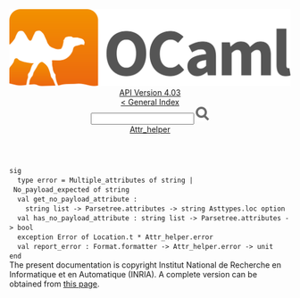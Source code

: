 <!-- ((! set title API !)) ((! set documentation !)) ((! set api !)) ((! set nobreadcrumb !)) -->
<div class="api"><header><nav class="toc brand"><a class="brand" href="https://ocaml.org/"><img src="colour-logo-gray.svg" class="svg" alt="OCaml"></a></nav><nav class="toc"><div class="toc_version"><a href="/docs" id="version-select">API Version 4.03</a></div><a href="index.html">&lt; General Index</a><div class="api_search"><input type="text" name="apisearch" id="api_search" oninput="mySearch(false);" onkeypress="this.oninput();" onclick="this.oninput();" onpaste="this.oninput();">
<img src="search_icon.svg" alt="Search" class="svg" onclick="mySearch(false)"></div>
<div id="search_results"></div><div class="toc_title"><a href="Attr_helper.html">Attr_helper</a></div><ul></ul></nav></header>
<code class="code"><span class="keyword">sig</span>
&nbsp;&nbsp;<span class="keyword">type</span>&nbsp;error&nbsp;=&nbsp;<span class="constructor">Multiple_attributes</span>&nbsp;<span class="keyword">of</span>&nbsp;string&nbsp;<span class="keywordsign">|</span>&nbsp;<span class="constructor">No_payload_expected</span>&nbsp;<span class="keyword">of</span>&nbsp;string
&nbsp;&nbsp;<span class="keyword">val</span>&nbsp;get_no_payload_attribute&nbsp;:
&nbsp;&nbsp;&nbsp;&nbsp;string&nbsp;list&nbsp;<span class="keywordsign">-&gt;</span>&nbsp;<span class="constructor">Parsetree</span>.attributes&nbsp;<span class="keywordsign">-&gt;</span>&nbsp;string&nbsp;<span class="constructor">Asttypes</span>.loc&nbsp;option
&nbsp;&nbsp;<span class="keyword">val</span>&nbsp;has_no_payload_attribute&nbsp;:&nbsp;string&nbsp;list&nbsp;<span class="keywordsign">-&gt;</span>&nbsp;<span class="constructor">Parsetree</span>.attributes&nbsp;<span class="keywordsign">-&gt;</span>&nbsp;bool
&nbsp;&nbsp;<span class="keyword">exception</span>&nbsp;<span class="constructor">Error</span>&nbsp;<span class="keyword">of</span>&nbsp;<span class="constructor">Location</span>.t&nbsp;*&nbsp;<span class="constructor">Attr_helper</span>.error
&nbsp;&nbsp;<span class="keyword">val</span>&nbsp;report_error&nbsp;:&nbsp;<span class="constructor">Format</span>.formatter&nbsp;<span class="keywordsign">-&gt;</span>&nbsp;<span class="constructor">Attr_helper</span>.error&nbsp;<span class="keywordsign">-&gt;</span>&nbsp;unit
<span class="keyword">end</span></code><div class="copyright">The present documentation is copyright Institut National de Recherche en Informatique et en Automatique (INRIA). A complete version can be obtained from <a href="http://caml.inria.fr/pub/docs/manual-ocaml/">this page</a>.</div></div>